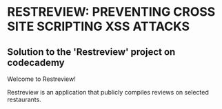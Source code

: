 # RESTREVIEW: PREVENTING CROSS SITE SCRIPTING XSS ATTACKS
## Solution to the 'Restreview' project on codecademy
Welcome to Restreview!

Restreview is an application that publicly compiles reviews on selected restaurants. 
